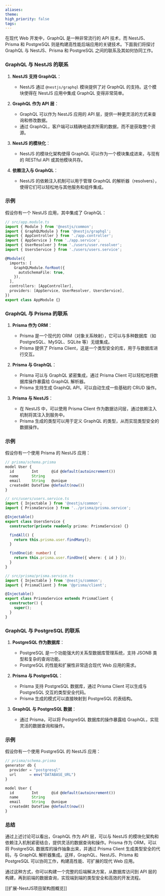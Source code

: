 ```yaml
---
aliases: 
theme: 
high_priority: false
tags:
---
```

在现代 Web 开发中，GraphQL 是一种非常流行的 API 技术，而 NestJS、Prisma 和 PostgreSQL 则是构建高性能后端应用的关键技术。下面我们将探讨 GraphQL 与 NestJS、Prisma 和 PostgreSQL 之间的联系及其如何协同工作。

### GraphQL 与 NestJS 的联系

1. **NestJS 支持 GraphQL**：
   - NestJS 通过 `@nestjs/graphql` 模块提供了对 GraphQL 的支持。这个模块使得在 NestJS 应用中集成 GraphQL 变得非常简单。

2. **GraphQL 作为 API 层**：
   - GraphQL 可以作为 NestJS 应用的 API 层，提供一种更灵活的方式来查询和修改数据。
   - 通过 GraphQL，客户端可以精确地请求所需的数据，而不是获取整个资源。

3. **NestJS 的模块化**：
   - NestJS 的模块化架构使得 GraphQL 可以作为一个模块集成进来，与现有的 RESTful API 或其他模块共存。

4. **依赖注入与 GraphQL**：
   - NestJS 的依赖注入机制可以用于管理 GraphQL 的解析器（resolvers），使得它们可以轻松地与其他服务和组件集成。

### 示例

假设你有一个 NestJS 应用，其中集成了 GraphQL：

```typescript
// src/app.module.ts
import { Module } from '@nestjs/common';
import { GraphQLModule } from '@nestjs/graphql';
import { AppController } from './app.controller';
import { AppService } from './app.service';
import { UserResolver } from './users/user.resolver';
import { UsersService } from './users/users.service';

@Module({
  imports: [
    GraphQLModule.forRoot({
      autoSchemaFile: true,
    }),
  ],
  controllers: [AppController],
  providers: [AppService, UserResolver, UsersService],
})
export class AppModule {}
```

### GraphQL 与 Prisma 的联系

1. **Prisma 作为 ORM**：
   - Prisma 是一个现代的 ORM（对象关系映射），它可以与多种数据库（如 PostgreSQL、MySQL、SQLite 等）无缝集成。
   - Prisma 提供了 Prisma Client，这是一个类型安全的库，用于与数据库进行交互。

2. **Prisma 与 GraphQL**：
   - Prisma 可以与 GraphQL 紧密集成，通过 Prisma Client 可以轻松地将数据库操作暴露给 GraphQL 解析器。
   - Prisma 支持生成 GraphQL API，可以自动生成一些基础的 CRUD 操作。

3. **Prisma 与 NestJS**：
   - 在 NestJS 中，可以使用 Prisma Client 作为数据访问层，通过依赖注入机制将其注入到服务中。
   - Prisma 生成的类型可以用于定义 GraphQL 的类型，从而实现类型安全的数据操作。

### 示例

假设你有一个使用 Prisma 的 NestJS 应用：

```typescript
// prisma/schema.prisma
model User {
  id        Int      @id @default(autoincrement())
  name      String
  email     String   @unique
  createdAt DateTime @default(now())
}

// src/users/users.service.ts
import { Injectable } from '@nestjs/common';
import { PrismaService } from '../prisma/prisma.service';

@Injectable()
export class UsersService {
  constructor(private readonly prisma: PrismaService) {}

  findAll() {
    return this.prisma.user.findMany();
  }

  findOne(id: number) {
    return this.prisma.user.findOne({ where: { id } });
  }
}

// src/prisma/prisma.service.ts
import { Injectable } from '@nestjs/common';
import { PrismaClient } from '@prisma/client';

@Injectable()
export class PrismaService extends PrismaClient {
  constructor() {
    super();
  }
}
```

### GraphQL 与 PostgreSQL 的联系

1. **PostgreSQL 作为数据库**：
   - PostgreSQL 是一个功能强大的关系型数据库管理系统，支持 JSONB 类型和复杂的查询功能。
   - PostgreSQL 的性能和扩展性非常适合现代 Web 应用的需求。

2. **Prisma 与 PostgreSQL**：
   - Prisma 支持 PostgreSQL 数据库，通过 Prisma Client 可以生成与 PostgreSQL 交互的类型安全代码。
   - Prisma 生成的模式可以直接映射到 PostgreSQL 的表结构。

3. **GraphQL 与 PostgreSQL 数据**：
   - 通过 Prisma，可以将 PostgreSQL 数据库的操作暴露给 GraphQL，实现灵活的数据查询和操作。

### 示例

假设你有一个使用 PostgreSQL 的 NestJS 应用：

```typescript
// prisma/schema.prisma
generator db {
  provider = "postgresql"
  url      = env("DATABASE_URL")
}

model User {
  id        Int      @id @default(autoincrement())
  name      String
  email     String   @unique
  createdAt DateTime @default(now())
}
```

### 总结

通过上述讨论可以看出，GraphQL 作为 API 层，可以与 NestJS 的模块化架构和依赖注入机制紧密结合，提供灵活的数据查询和操作。Prisma 作为 ORM，可以将 PostgreSQL 数据库的操作抽象出来，并通过 Prisma Client 生成类型安全的代码，与 GraphQL 解析器集成。这样，GraphQL、NestJS、Prisma 和 PostgreSQL 可以协同工作，构建高性能、可扩展的现代 Web 应用。

通过这种方式，你可以构建一个完整的后端解决方案，从数据库访问到 API 层的构建，再到前端的数据查询，实现端到端的类型安全和高效的开发流程。

[[扩展-NestJS项目架构图概览]]